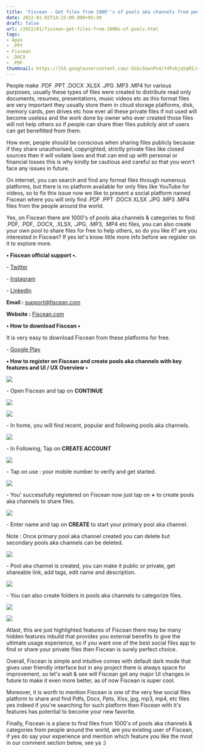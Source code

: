 ```yaml
---
title: 'Fiscean - Get files from 1000''s of pools aka channels from people around the world!'
date: 2022-01-02T14:25:00.000+05:30
draft: false
url: /2022/01/fiscean-get-files-from-1000s-of-pools.html
tags: 
- Apps
- .PPT
- Fiscean
- .DOCX
- .PDF
thumbnail: https://lh3.googleusercontent.com/-EGSc5GwnPn4/YdFobjqSqRI/AAAAAAAAIQY/zTK6Sqk0TMsmHLFJfEJEzLUGKsDljHN1gCNcBGAsYHQ/s1600/1641113706062460-0.png
---
```


  

  

  

  

People make .PDF .PPT .DOCX .XLSX .JPG .MP3 .MP4 for various purposes, usually these types of files were created to distribute read only documents, resumes, presentations, music videos etc as this format files are very important they usually store them in cloud storage platforms, disk, memory cards, pen drives etc how ever all these private files if not used will become useless and the work done by owner who ever created those files will not help others so if people can share thier files publicly alot of users can get benefitted from them.

  

How ever, people should be conscious when sharing files publicly because if they share unauthorised, copyrighted, strictly private files like closed sources then it will voilate laws and that can end up with personal or financial losses this is why kindly be cautious and careful so that you won't face any issues in future.

  

On internet, you can search and find any format files through numerous platforms, but there is no platform available for only files like YouTube for videos, so to fix this issue now we like to present a social platform named Fiscean where you will only find .PDF .PPT .DOCX XLSX .JPG .MP3 .MP4 files from the people around the world.

  

Yes, on Fiscean there are 1000's of pools aka channels & categories to find .PDF, .PDF, .DOCX, .XLSX, .JPG, .MP3, .MP4 etc files, you can also create your own pool to share files for free to help others, so do you like it? are you interested in Fiscean? If yes let's know little more info before we register on it to explore more.

  

**• Fiscean official support •.**

\- [Twitter](https://twitter.com/fiscean)

\- [Instagram](https://www.instagram.com/thesocialfilesapp/)

\- [LinkedIn](https://www.linkedin.com/company/fiscean)

**Email :** [support@fiscean.com](mailto:support@fiscean.com)

**Website :** [Fiscean.com](http://Fiscean.com)

  

**• How to download Fiscean •**

It is very easy to download Fiscean from these platforms for free.

  

\- [Google Play](https://play.google.com/store/apps/details?id=com.fiscean)

**• How to register on Fiscean and create pools aka channels with key features and UI / UX Overview •**

 ![](https://lh3.googleusercontent.com/-2e_IJegbmXE/YdFoarS7owI/AAAAAAAAIQU/fmzb0VVeQd8tz5GsX8JaD9_9sCr3Cc0zACNcBGAsYHQ/s1600/1641113701106396-1.png) 

  

\- Open Fiscean and tap on **CONTINUE**

 **![](https://lh3.googleusercontent.com/-LUgD18m4AfU/YdFoZXAidpI/AAAAAAAAIQQ/EwlJklmbWYosdeQHjJ15khrxxT5mm4HiQCNcBGAsYHQ/s1600/1641113696179673-2.png)** 

 ![](https://lh3.googleusercontent.com/-j18WIYEpJRI/YdFppSGZ76I/AAAAAAAAIQw/T43fkxrJ9e8YU6IMO7kAS9SdFge2yb94QCNcBGAsYHQ/s1600/1641114017299742-0.png) 

  

\- In home, you will find recent, popular and following pools aka channels.

  

 ![](https://lh3.googleusercontent.com/-k_3hzgK0WmU/YdFoYEOOThI/AAAAAAAAIQM/6fF58IiAS_sDDUUhdiy5NzNxep3Or_AsACNcBGAsYHQ/s1600/1641113691566585-3.png) 

  

\- In Following, Tap on **CREATE ACCOUNT**

 **![](https://lh3.googleusercontent.com/-MyuEmhkvnYo/YdFoW0BWrgI/AAAAAAAAIQI/ZmjyADI8V8ws7RrBC6pb8CozXHuAS0TJACNcBGAsYHQ/s1600/1641113687038746-4.png)** 

\- Tap on use : your mobile number to verify and get started.

  

 ![](https://lh3.googleusercontent.com/-gQSY61enZYM/YdFoVh8iDPI/AAAAAAAAIQE/G8H9IooOfKMnQLeKtXesOdeelh7kNCIkwCNcBGAsYHQ/s1600/1641113682309386-5.png) 

  

  

\- You' successfully registered on Fiscean now just tap on **\+** to create pools aka channels to share files.

  

 ![](https://lh3.googleusercontent.com/-x5MVaN_vymE/YdFoUtrgd_I/AAAAAAAAIQA/D9a5rTrP_aw0Yok7of7bcNvfUceFltoEQCNcBGAsYHQ/s1600/1641113677653319-6.png) 

  

\- Enter name and tap on **CREATE** to start your primary pool aka channel.

  

Note : Once primary pool aka channel created you can delete but secondary pools aka channels can be deleted.

  

 ![](https://lh3.googleusercontent.com/-LHkX7SyRaFU/YdFoTY7ocaI/AAAAAAAAIP8/PNeoRDsIO1o_FJmtyJkzhtXPgU50lo2FgCNcBGAsYHQ/s1600/1641113673152297-7.png) 

  

\- Pool aka channel is created, you can make it public or private, get shareable link, add tags, edit name and description.

  

 ![](https://lh3.googleusercontent.com/--FDsrE4Ynao/YdFoSdZNqlI/AAAAAAAAIP4/51i3wy6oDTAOEtu11-vvNSu-0QyIwMMtACNcBGAsYHQ/s1600/1641113667689469-8.png) 

  

\- You can also create folders in pools aka channels to categorize files.

  

 ![](https://lh3.googleusercontent.com/-k7vMSqbIX3I/YdFoQpq-zXI/AAAAAAAAIP0/OXykb547kjASf2TYlk8Hf2sVUEWqyGYmwCNcBGAsYHQ/s1600/1641113656910920-9.png) 

  

 ![](https://lh3.googleusercontent.com/-zhUp9wr5L6M/YdFoOEZ88TI/AAAAAAAAIPw/ISl07xndHn81fjQJ9pDXLV7xClQL8qNkACNcBGAsYHQ/s1600/1641113651301627-10.png) 

  

Atlast, this are just highlighted features of Fiscean there may be many hidden features inbuild that provides you external benefits to give the ultimate usage experience, so if you want one of the best social files app to find or share your private files then Fiscean is surely perfect choice.

  

Overall, Fiscean is simple and intuitive comes with default dark mode that gives user friendly interface but in any project there is always space for improvement, so let's wait & see will Fiscean get any major UI changes in future to make it even more better, as of now Fiscean is super cool.

  

Moreover, it is worth to mention Fiscean is one of the very few social files platform to share and find Pdfs, Docx, Ppts, Xlsx, jpg, mp3, mp4, etc files yes indeed if you're searching for such platform then Fiscean with it's features has potential to become your new favorite.

  

Finally, Fiscean is a place to find files from 1000's of pools aka channels & categories from people around the world, are you existing user of Fiscean, if yes do say your experience and mention which feature you like the most in our comment section below, see ya :)